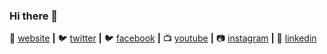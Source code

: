 ### Hi there 👋


🏡 [website][website] **|** 
🐦 [twitter][twitter] **|** 
🐦 [facebook][facebook] **|** 
📺 [youtube][youtube] **|** 
📷 [instagram][instagram] **|** 
👔 [linkedin][linkedin]

[website]: https://mobidal.com
[twitter]: https://twitter.com/mobidal1
[facebook]: https://facebook.com/mobidal
[youtube]: https://www.youtube.com/results?search_query=mobidal&page=&utm_source=opensearch
[instagram]: https://instagram.com/mobidaldotcom
[linkedin]: https://linkedin.com/in/mobidal


